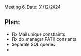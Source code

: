 Meeting 6, Date: 31/12/2024

## Plan:

- Fix Mail unique constraints
- Fix db_manager PATH constants 
- Separate SQL queries
- 
